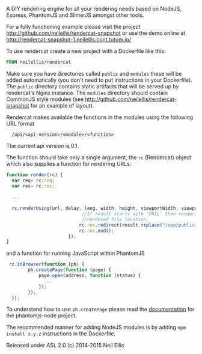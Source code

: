 A DIY rendering engine for all your rendering needs based on NodeJS, Express, PhantomJS and SlimerJS amongst other tools.

For a fully functioning example please visit the project http://github.com/neilellis/rendercat-snapshot or use the demo online at http://rendercat-snapshot-1.neilellis.cont.tutum.io/

To use rendercat create a new project with a Dockerfile like this:

```Dockerfile
FROM neilellis/rendercat
```
Make sure you have directories called `public` and `modules` these will be added automatically (you don't need to put instructions in your Dockerfile). The `public` directory contains static artifacts that will be served up by rendercat's Nginx instance. The `modules` directory should contain CommonJS style modules (see http://github.com/neilellis/rendercat-snapshot for an example of layout).

Rendercat makes available the functions in the modules using the following URL format
```
  /api/<api-version>/<module>/<function>
```
The current api version is 0.1. 

The function should take only a single argument, the `rc` (Rendercat) object which also supplies a function for rendering URLs:

```JavaScript
function render(rc) {
  var req= rc.req;
  var res= rc.res;
  
  ...
  
  rc.renderUsing(url, delay, lang, width, height, viewportWidth, viewportHeight, imageType, deviceType, function (result) {
                            //If result starts with 'FAIL' then rendering failed otherwise it is the
                            //rendered file location.
                           rc.res.redirect(result.replace("/app/public/", "/"));
                           rc.res.end();
                       });
}
```

and a function for running JavaScript within PhantomJS

```JavaScript
 rc.inBrowser(function (ph) {
        ph.createPage(function (page) {
            page.open(address, function (status) {
              ...
            });
        });
  });
```


To understand how to use `ph.createPage` please read the [documentation](https://github.com/sgentle/phantomjs-node) for the phantomjs-node project.

The recommended manner for adding NodeJS modules is by adding `npm install x.y.z` instructions in the Dockerfile.

Released under ASL 2.0 (c) 2014-2015 Neil Ellis
